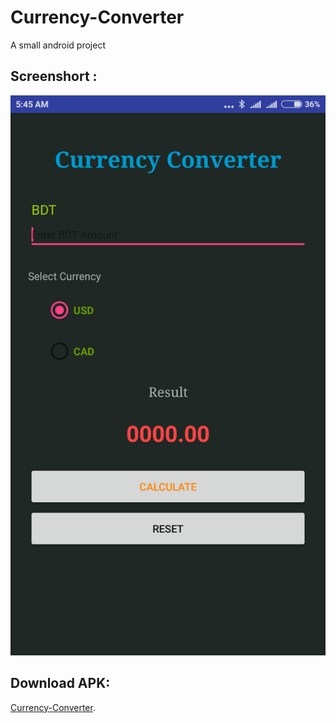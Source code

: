 # Currency-Converter
A small android project  

## Screenshort :

![circuit_diagram](Screenshot_2017-10-20-05-45-52-458_com.nastecltd.cal.currencyconverter.png "Circuit diagram with component")


## Download APK:

[Currency-Converter](https://github.com/alam5238/Currency-Converter/raw/master/Currency%20Converter.apk).
